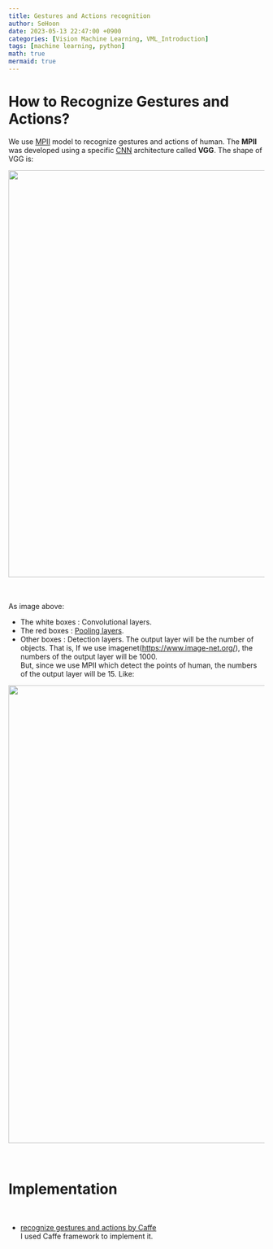 ```yaml
---
title: Gestures and Actions recognition
author: SeHoon
date: 2023-05-13 22:47:00 +0900
categories: [Vision Machine Learning, VML_Introduction]
tags: [machine learning, python]
math: true
mermaid: true
---
```


# How to Recognize Gestures and Actions?
We use [MPII](http://human-pose.mpi-inf.mpg.de/) model to recognize gestures and actions of human. The **MPII** was developed using a specific [CNN](https://csh970605.github.io/posts/CNN/) architecture called **VGG**. The shape of VGG is:
<center>
<img src="https://github.com/csh970605/Machine-LearningA-Z/assets/28240052/7d5f937a-e07e-40dd-b0f9-c43943614fb1" width=800>
</center>
<br><br>

As image above:
+ The white boxes : Convolutional layers.<br>
+ The red boxes : [Pooling layers](https://csh970605.github.io/posts/Pooling/).
+ Other boxes : Detection layers. The output layer will be the number of objects. That is, If we use imagenet(https://www.image-net.org/), the numbers of the output layer will be 1000.<br>
But, since we use MPII which detect the points of human, the numbers of the output layer will be 15. Like:
<center>
<img src="https://github.com/csh970605/Machine-LearningA-Z/assets/28240052/02a83b27-a9ca-4365-9559-bf50b1dcc448" width=900>
</center>
<br><br>


# Implementation
<br>

+ [recognize gestures and actions by Caffe](https://github.com/csh970605/Computer-Vision-Masterclass/tree/main/Section%2010) 
<br>I used Caffe framework to implement it.

